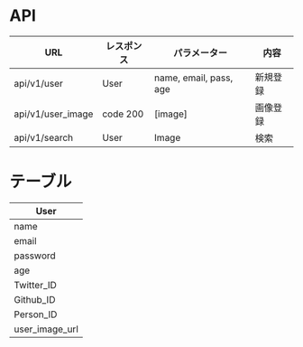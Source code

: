 # API

| URL               | レスポンス | パラメーター           | 内容     |
| ----------------- | ---------- | ---------------------- | -------- |
| api/v1/user       | User       | name, email, pass, age | 新規登録 |
| api/v1/user_image | code 200   | [image]                | 画像登録 |
| api/v1/search     | User       | Image                  | 検索     |



# テーブル

| User           |
| -------------- |
| name           |
| email          |
| password       |
| age            |
| Twitter_ID     |
| Github_ID      |
| Person_ID      |
| user_image_url |

